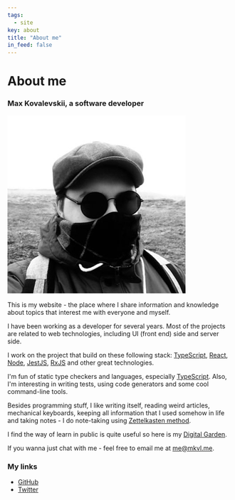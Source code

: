 ```yaml
---
tags:
  - site
key: about
title: "About me"
in_feed: false
---
```


# About me

### Max Kovalevskii, a software developer

![photo](/images/avatar.jpg)

This is my website - the place where I share information and knowledge about topics that interest me with everyone and myself.

I have been working as a developer for several years. Most of the projects are related to web technologies, including UI (front end) side and server side.

I work on the project that build on these following stack: [TypeScript](TypeScript.md), [React](React.md), [Node](Node.md), [JestJS](JestJS.md), [RxJS](RxJS.md) and other great technologies.

I'm fun of static type checkers and languages, especially [TypeScript](TypeScript.md). Also, I'm interesting in writing tests, using code generators and some cool command-line tools.

Besides programming stuff, I like writing itself, reading weird articles, mechanical keyboards, keeping all information that I used somehow in life and taking notes - I do note-taking using [Zettelkasten method](Zettelkasten%20method.md).

I find the way of learn in public is quite useful so here is my [Digital Garden](https://mkvl.me/notes).

If you wanna just chat with me - feel free to email me at [me@mkvl.me](mailto:me@mkvl.me).

### My links

- [GitHub](https://github.com/mkvl0)
- [Twitter](https://twitter.com/maxoidIO)
